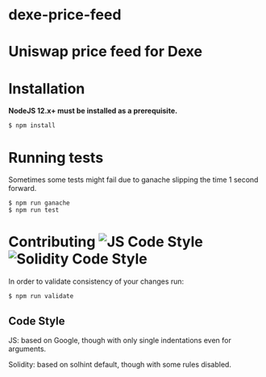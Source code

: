 # dexe-price-feed

# Uniswap price feed for Dexe

# Installation

**NodeJS 12.x+ must be installed as a prerequisite.**

```
$ npm install
```

# Running tests

Sometimes some tests might fail due to ganache slipping the time 1 second forward.

```
$ npm run ganache
$ npm run test
```

# Contributing ![JS Code Style](https://img.shields.io/badge/js--style-extends--google-green.svg 'JS Code Style') ![Solidity Code Style](https://img.shields.io/badge/sol--style-ambisafe-red.svg 'Solidity Code Style')

In order to validate consistency of your changes run:

```
$ npm run validate
```

## Code Style

JS: based on Google, though with only single indentations even for arguments.

Solidity: based on solhint default, though with some rules disabled.
